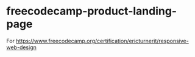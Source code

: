 # freecodecamp-product-landing-page

For https://www.freecodecamp.org/certification/ericturnerit/responsive-web-design